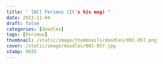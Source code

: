 ```yaml
---
title: ' [OC] Ferimus (It's his mug) '
date: 2023-11-04
draft: false
categories: [doodles]
tags: [Ferimus]
thumbnail: /static/image/thumbnails/doodles/001-057.png
cover: /static/image/doodles/001-057.jpg
stamp: 9935
---
```

